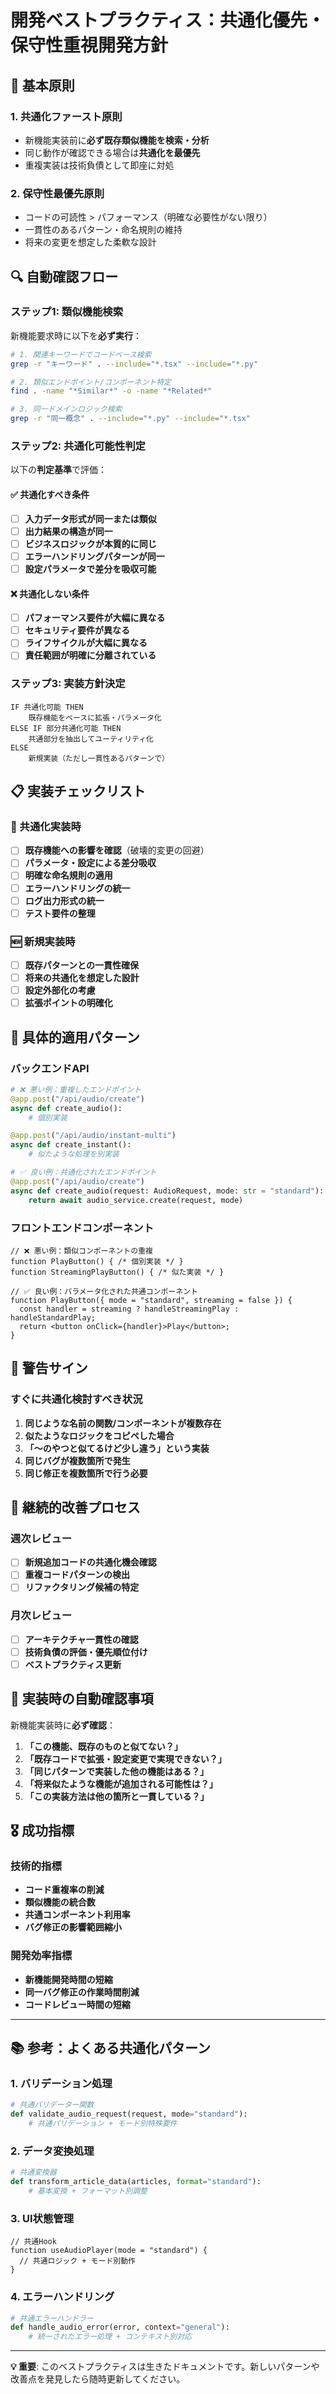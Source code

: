 # 開発ベストプラクティス：共通化優先・保守性重視開発方針

## 🎯 基本原則

### 1. **共通化ファースト原則**
- 新機能実装前に**必ず既存類似機能を検索・分析**
- 同じ動作が確認できる場合は**共通化を最優先**
- 重複実装は技術負債として即座に対処

### 2. **保守性最優先原則**
- コードの可読性 > パフォーマンス（明確な必要性がない限り）
- 一貫性のあるパターン・命名規則の維持
- 将来の変更を想定した柔軟な設計

## 🔍 自動確認フロー

### ステップ1: 類似機能検索
新機能要求時に以下を**必ず実行**：

```bash
# 1. 関連キーワードでコードベース検索
grep -r "キーワード" . --include="*.tsx" --include="*.py"

# 2. 類似エンドポイント/コンポーネント特定
find . -name "*Similar*" -o -name "*Related*"

# 3. 同一ドメインロジック検索
grep -r "同一概念" . --include="*.py" --include="*.tsx"
```

### ステップ2: 共通化可能性判定
以下の**判定基準**で評価：

#### ✅ 共通化すべき条件
- [ ] **入力データ形式が同一または類似**
- [ ] **出力結果の構造が同一**
- [ ] **ビジネスロジックが本質的に同じ**
- [ ] **エラーハンドリングパターンが同一**
- [ ] **設定パラメータで差分を吸収可能**

#### ❌ 共通化しない条件
- [ ] **パフォーマンス要件が大幅に異なる**
- [ ] **セキュリティ要件が異なる**
- [ ] **ライフサイクルが大幅に異なる**
- [ ] **責任範囲が明確に分離されている**

### ステップ3: 実装方針決定
```
IF 共通化可能 THEN
    既存機能をベースに拡張・パラメータ化
ELSE IF 部分共通化可能 THEN
    共通部分を抽出してユーティリティ化
ELSE
    新規実装（ただし一貫性あるパターンで）
```

## 📋 実装チェックリスト

### 🔧 共通化実装時
- [ ] **既存機能への影響を確認**（破壊的変更の回避）
- [ ] **パラメータ・設定による差分吸収**
- [ ] **明確な命名規則の適用**
- [ ] **エラーハンドリングの統一**
- [ ] **ログ出力形式の統一**
- [ ] **テスト要件の整理**

### 🆕 新規実装時
- [ ] **既存パターンとの一貫性確保**
- [ ] **将来の共通化を想定した設計**
- [ ] **設定外部化の考慮**
- [ ] **拡張ポイントの明確化**

## 🎯 具体的適用パターン

### バックエンドAPI
```python
# ❌ 悪い例：重複したエンドポイント
@app.post("/api/audio/create")
async def create_audio():
    # 個別実装

@app.post("/api/audio/instant-multi") 
async def create_instant():
    # 似たような処理を別実装

# ✅ 良い例：共通化されたエンドポイント
@app.post("/api/audio/create")
async def create_audio(request: AudioRequest, mode: str = "standard"):
    return await audio_service.create(request, mode)
```

### フロントエンドコンポーネント
```tsx
// ❌ 悪い例：類似コンポーネントの重複
function PlayButton() { /* 個別実装 */ }
function StreamingPlayButton() { /* 似た実装 */ }

// ✅ 良い例：パラメータ化された共通コンポーネント
function PlayButton({ mode = "standard", streaming = false }) {
  const handler = streaming ? handleStreamingPlay : handleStandardPlay;
  return <button onClick={handler}>Play</button>;
}
```

## 🚨 警告サイン

### すぐに共通化検討すべき状況
1. **同じような名前の関数/コンポーネントが複数存在**
2. **似たようなロジックをコピペした場合**
3. **「〜のやつと似てるけど少し違う」という実装**
4. **同じバグが複数箇所で発生**
5. **同じ修正を複数箇所で行う必要**

## 🔄 継続的改善プロセス

### 週次レビュー
- [ ] **新規追加コードの共通化機会確認**
- [ ] **重複コードパターンの検出**
- [ ] **リファクタリング候補の特定**

### 月次レビュー
- [ ] **アーキテクチャ一貫性の確認**
- [ ] **技術負債の評価・優先順位付け**
- [ ] **ベストプラクティス更新**

## 📝 実装時の自動確認事項

新機能実装時に**必ず確認**：

1. **「この機能、既存のものと似てない？」**
2. **「既存コードで拡張・設定変更で実現できない？」**
3. **「同じパターンで実装した他の機能はある？」**
4. **「将来似たような機能が追加される可能性は？」**
5. **「この実装方法は他の箇所と一貫している？」**

## 🎖️ 成功指標

### 技術的指標
- **コード重複率の削減**
- **類似機能の統合数**
- **共通コンポーネント利用率**
- **バグ修正の影響範囲縮小**

### 開発効率指標  
- **新機能開発時間の短縮**
- **同一バグ修正の作業時間削減**
- **コードレビュー時間の短縮**

---

## 📚 参考：よくある共通化パターン

### 1. バリデーション処理
```python
# 共通バリデーター関数
def validate_audio_request(request, mode="standard"):
    # 共通バリデーション + モード別特殊要件
```

### 2. データ変換処理
```python
# 共通変換器
def transform_article_data(articles, format="standard"):
    # 基本変換 + フォーマット別調整
```

### 3. UI状態管理
```tsx
// 共通Hook
function useAudioPlayer(mode = "standard") {
  // 共通ロジック + モード別動作
}
```

### 4. エラーハンドリング
```python
# 共通エラーハンドラー
def handle_audio_error(error, context="general"):
    # 統一されたエラー処理 + コンテキスト別対応
```

---

**💡 重要**: このベストプラクティスは生きたドキュメントです。新しいパターンや改善点を発見したら随時更新してください。